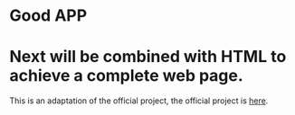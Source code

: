 # Good APP
# Next will be combined with HTML to achieve a complete web page.
  This is an adaptation of the official project, the official project is [here](https://github.com/koyeb/example-flask).
